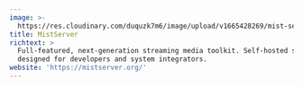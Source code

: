 ```yaml
---
image: >-
  https://res.cloudinary.com/duquzk7m6/image/upload/v1665428269/mist-server_jdsjlg.svg
title: MistServer
richtext: >
  Full-featured, next-generation streaming media toolkit. Self-hosted solution
  designed for developers and system integrators.
website: 'https://mistserver.org/'
---
```


